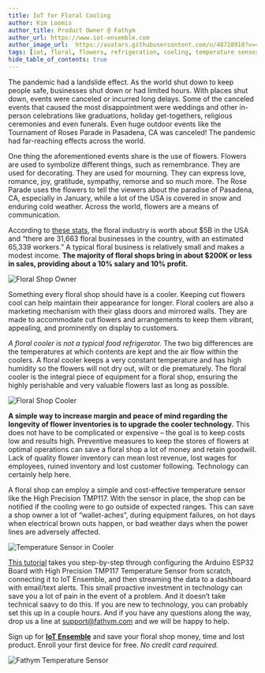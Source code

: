 ```yaml
---
title: IoT for Floral Cooling
author: Kim Loomis
author_title: Product Owner @ Fathym
author_url: https://www.iot-ensemble.com
author_image_url:  https://avatars.githubusercontent.com/u/48728918?v=4
tags: [iot, floral, flowers, refrigeration, cooling, temperature sensor, Arduino, ESP32, TMP117]
hide_table_of_contents: true
---
```



The pandemic had a landslide effect. As the world shut down to keep people safe, businesses shut down or had limited hours. With places shut down, events were canceled or incurred long delays. Some of the canceled events that caused the most disappointment were weddings and other in-person celebrations like graduations, holiday get-togethers, religious ceremonies and even funerals. Even huge outdoor events like the Tournament of Roses Parade in Pasadena, CA was canceled! The pandemic had far-reaching effects across the world.

One thing the aforementioned events share is the use of flowers. Flowers are used to symbolize different things, such as remembrance.  They are used for decorating. They are used for mourning. They can express love, romance, joy, gratitude, sympathy, remorse and so much more. The Rose Parade uses the flowers to tell the viewers about the paradise of Pasadena, CA, especially in January, while a lot of the USA is covered in snow and enduring cold weather. Across the world, flowers are a means of communication. 

According to [these stats](https://whydoeseverythingsuck.net/blog/flower-industry-statistics/#:~:text=It's%20estimated%20the%20floral%20industry%20in%20the%20US%20is%20worth%20%245%20billion.,-(IBISWorld)&text=Based%20on%20the%20floral%20industry,with%20an%20estimated%2065%2C339%20workers.), the floral industry is worth about $5B in the USA and “there are 31,663 floral businesses in the country, with an estimated 65,339 workers.” A typical floral business is relatively small and makes a modest income. **The majority of floral shops bring in about $200K or less in sales, providing about a 10% salary and 10% profit.** 

![Floral Shop Owner](https://www.iot-ensemble.com/img/screenshots/floral_shop_owner.jpg)

Something every floral shop should have is a cooler. Keeping cut flowers cool can help maintain their appearance for longer. Floral coolers are also a marketing mechanism with their glass doors and mirrored walls. They are made to accommodate cut flowers and arrangements to keep them vibrant, appealing, and prominently on display to customers. 

*A floral cooler is not a typical food refrigerator.*  The two big differences are the temperatures at which contents are kept and the air flow within the coolers. A floral cooler keeps a very constant temperature and has high humidity so the flowers will not dry out, wilt or die prematurely. The floral cooler is the integral piece of equipment for a floral shop, ensuring the highly perishable and very valuable flowers last as long as possible. 


![Floral Shop Cooler](https://www.iot-ensemble.com/img/screenshots/floral_shop_cooler.jpg)

**A simple way to increase margin and peace of mind regarding the longevity of flower inventories is to upgrade the cooler technology.**  This does not have to be complicated or expensive – the goal is to keep costs low and results high. Preventive measures to keep the stores of flowers at optimal operations can save a floral shop a lot of money and retain goodwill. Lack of quality flower inventory can mean lost revenue, lost wages for employees, ruined inventory and lost customer following. Technology can certainly help here.

A floral shop can employ a simple and cost-effective temperature sensor like the High Precision TMP117.  With the sensor in place, the shop can be notified if the cooling were to go outside of expected ranges. This can save a shop owner a lot of “wallet-aches”, during equipment failures, on hot days when electrical brown outs happen, or bad weather days when the power lines are adversely affected.

![Temperature Sensor in Cooler](https://www.iot-ensemble.com/img/screenshots/floral_temperature_sensor_in_cooler.jpg)

[This tutorial](https://www.iot-ensemble.com/docs/tutorials/esp32-tmp117-fridge-monitor) takes you step-by-step through configuring the Arduino ESP32 Board with High Precision TMP117 Temperature Sensor from scratch, connecting it to IoT Ensemble, and then streaming the data to a dashboard with email/text alerts. This small proactive investment in technology can save you a lot of pain in the event of a problem. And it doesn’t take technical saavy to do this.  If you are new to technology, you can probably set this up in a couple hours.  And if you have any questions along the way, drop us a line at support@fathym.com and we will be happy to help.  

Sign up for **[IoT Ensemble](https://www.iot-ensemble.com)** and save your floral shop money, time and lost product. Enroll your first device for free. _No credit card required._

![Fathym Temperature Sensor](https://www.iot-ensemble.com/img/screenshots/floral_fathym_temperature_sensor.jpg)